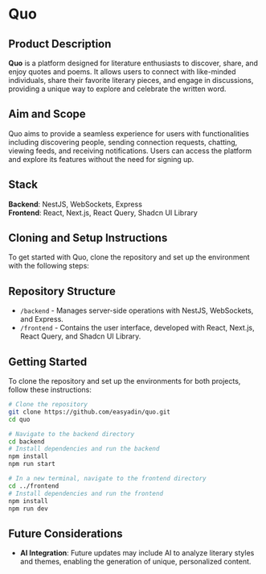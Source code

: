 # Quo

## Product Description

**Quo** is a platform designed for literature enthusiasts to discover, share, and enjoy quotes and poems. It allows users to connect with like-minded individuals, share their favorite literary pieces, and engage in discussions, providing a unique way to explore and celebrate the written word.

## Aim and Scope

Quo aims to provide a seamless experience for users with functionalities including discovering people, sending connection requests, chatting, viewing feeds, and receiving notifications. Users can access the platform and explore its features without the need for signing up.

## Stack

**Backend**: NestJS, WebSockets, Express  
**Frontend**: React, Next.js, React Query, Shadcn UI Library

## Cloning and Setup Instructions

To get started with Quo, clone the repository and set up the environment with the following steps:

## Repository Structure

- `/backend` - Manages server-side operations with NestJS, WebSockets, and Express.
- `/frontend` - Contains the user interface, developed with React, Next.js, React Query, and Shadcn UI Library.

## Getting Started

To clone the repository and set up the environments for both projects, follow these instructions:

```bash
# Clone the repository
git clone https://github.com/easyadin/quo.git
cd quo

# Navigate to the backend directory
cd backend
# Install dependencies and run the backend
npm install
npm run start

# In a new terminal, navigate to the frontend directory
cd ../frontend
# Install dependencies and run the frontend
npm install
npm run dev
```



## Future Considerations

- **AI Integration**: Future updates may include AI to analyze literary styles and themes, enabling the generation of unique, personalized content.
